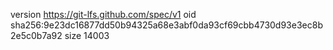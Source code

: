 version https://git-lfs.github.com/spec/v1
oid sha256:9e23dc16877dd50b94325a68e3abf0da93cf69cbb4730d93e3ec8b2e5c0b7a92
size 14003

